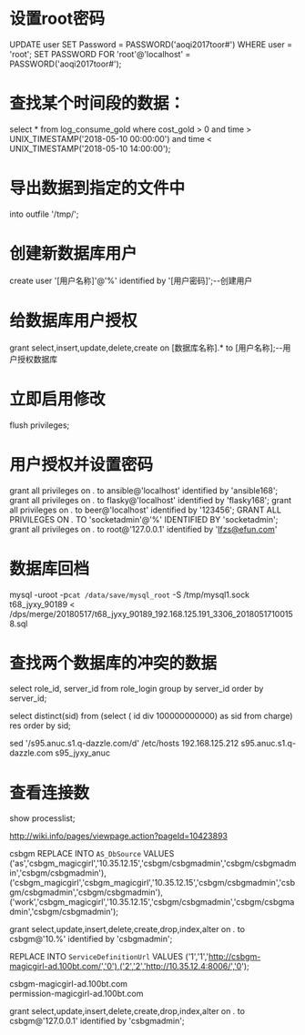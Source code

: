 # 设置root密码
UPDATE user SET Password = PASSWORD('aoqi2017toor#') WHERE user = 'root';
SET PASSWORD FOR 'root'@'localhost' = PASSWORD('aoqi2017toor#');

# 查找某个时间段的数据：
select * from log_consume_gold where cost_gold > 0 and time > UNIX_TIMESTAMP('2018-05-10 00:00:00') and time < UNIX_TIMESTAMP('2018-05-10 14:00:00');

# 导出数据到指定的文件中
into outfile '/tmp/';

# 创建新数据库用户
create user '[用户名称]'@'%' identified by '[用户密码]';--创建用户

# 给数据库用户授权
grant select,insert,update,delete,create on [数据库名称].* to [用户名称];--用户授权数据库

# 立即启用修改
flush  privileges;

# 用户授权并设置密码
grant all privileges on *.* to ansible@'localhost' identified by 'ansible168';
grant all privileges on *.* to flasky@'localhost' identified by 'flasky168';
grant all privileges on *.* to beer@'localhost' identified by '123456';
GRANT ALL PRIVILEGES ON *.* TO 'socketadmin'@'%' IDENTIFIED BY 'socketadmin'; 
grant all privileges on *.* to root@'127.0.0.1' identified by 'lfzs@efun.com'
# 数据库回档
mysql -uroot -p`cat /data/save/mysql_root` -S /tmp/mysql1.sock  t68_jyxy_90189 < /dps/merge/20180517/t68_jyxy_90189_192.168.125.191_3306_20180517100158.sql


# 查找两个数据库的冲突的数据
select role_id, server_id from role_login group by server_id order by server_id;

select distinct(sid) from (select ( id div 100000000000) as sid from charge) res order by sid;

 sed '/s95.anuc.s1.q-dazzle.com/d' /etc/hosts
 192.168.125.212   s95.anuc.s1.q-dazzle.com  s95_jyxy_anuc

# 查看连接数
show processlist;

http://wiki.info/pages/viewpage.action?pageId=10423893

csbgm
REPLACE INTO `AS_DbSource` VALUES ('as','csbgm_magicgirl','10.35.12.15','csbgm/csbgmadmin','csbgm/csbgmadmin','csbgm/csbgmadmin'),('csbgm_magicgirl','csbgm_magicgirl','10.35.12.15','csbgm/csbgmadmin','csbgm/csbgmadmin','csbgm/csbgmadmin'),('work','csbgm_magicgirl','10.35.12.15','csbgm/csbgmadmin','csbgm/csbgmadmin','csbgm/csbgmadmin');

grant select,update,insert,delete,create,drop,index,alter on *.* to csbgm@'10.%' identified by 'csbgmadmin';

REPLACE INTO `ServiceDefinitionUrl` VALUES ('1','1','http://csbgm-magicgirl-ad.100bt.com/','0'),('2','2','http://10.35.12.4:8006/','0');



csbgm-magicgirl-ad.100bt.com        
permission-magicgirl-ad.100bt.com   


grant select,update,insert,delete,create,drop,index,alter on *.* to csbgm@'127.0.0.1' identified by 'csbgmadmin';

